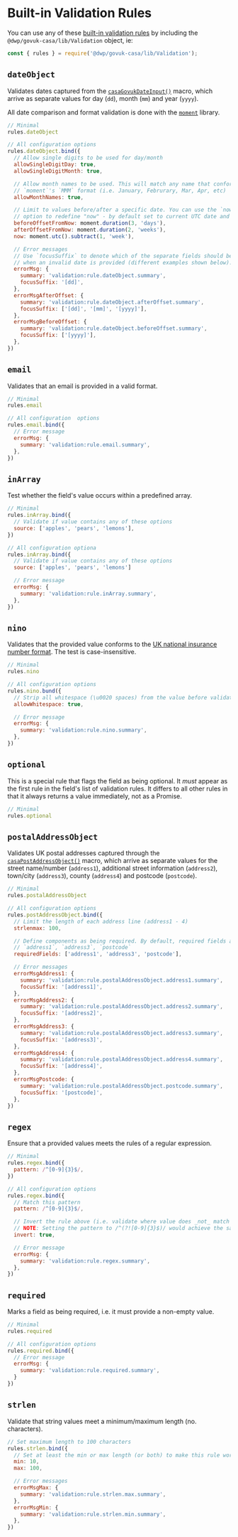 # Built-in Validation Rules

You can use any of these [built-in validation rules](../lib/validation-rules/) by including the `@dwp/govuk-casa/lib/Validation` object, ie:

```javascript
const { rules } = require('@dwp/govuk-casa/lib/Validation');
```

## `dateObject`

Validates dates captured from the [`casaGovukDateInput()`](../app/views/casa/components/date-input) macro, which arrive as separate values for day (`dd`), month (`mm`) and year (`yyyy`).

All date comparison and format validation is done with the [`moment`](https://momentjs.com/) library.

```javascript
// Minimal
rules.dateObject
```

```javascript
// All configuration options
rules.dateObject.bind({
  // Allow single digits to be used for day/month
  allowSingleDigitDay: true,
  allowSingleDigitMonth: true,

  // Allow month names to be used. This will match any name that conforms to
  // `moment`'s `MMM` format (i.e. January, Februrary, Mar, Apr, etc)
  allowMonthNames: true,

  // Limit to values before/after a specific date. You can use the `now`
  // option to redefine "now" - by default set to current UTC date and time.
  beforeOffsetFromNow: moment.duration(3, 'days'),
  afterOffsetFromNow: moment.duration(2, 'weeks'),
  now: moment.utc().subtract(1, 'week'),

  // Error messages
  // Use `focusSuffix` to denote which of the separate fields should be highlighted
  // when an invalid date is provided (different examples shown below).
  errorMsg: {
    summary: 'validation:rule.dateObject.summary',
    focusSuffix: '[dd]',
  },
  errorMsgAfterOffset: {
    summary: 'validation:rule.dateObject.afterOffset.summary',
    focusSuffix: ['[dd]', '[mm]', '[yyyy]'],
  },
  errorMsgBeforeOffset: {
    summary: 'validation:rule.dateObject.beforeOffset.summary',
    focusSuffix: ['[yyyy]'],
  },
})
```

## `email`

Validates that an email is provided in a valid format.

```javascript
// Minimal
rules.email
```

```javascript
// All configuration  options
rules.email.bind({
  // Error message
  errorMsg: {
    summary: 'validation:rule.email.summary',
  },
})
```

## `inArray`

Test whether the field's value occurs within a predefined array.

```javascript
// Minimal
rules.inArray.bind({
  // Validate if value contains any of these options
  source: ['apples', 'pears', 'lemons'],
})
```

```javascript
// All configuration optiona
rules.inArray.bind({
  // Validate if value contains any of these options
  source: ['apples', 'pears', 'lemons']

  // Error message
  errorMsg: {
    summary: 'validation:rule.inArray.summary',
  },
})
```

## `nino`

Validates that the provided value conforms to the [UK national insurance number format](https://en.wikipedia.org/wiki/National_Insurance_number#Format). The test is case-insensitive.

```javascript
// Minimal
rules.nino
```

```javascript
// All configuration options
rules.nino.bund({
  // Strip all whitespace (\u0020 spaces) from the value before validating it
  allowWhitespace: true,

  // Error message
  errorMsg: {
    summary: 'validation:rule.nino.summary',
  },
})
```

## `optional`

This is a special rule that flags the field as being optional. It _must_ appear as the first rule in the field's list of validation rules. It differs to all other rules in that it always returns a value immediately, not as a Promise.

```javascript
// Minimal
rules.optional
```

## `postalAddressObject`

Validates UK postal addresses captured through the [`casaPostAddressObject()`](../app/views/casa/components/postal-address-object) macro, which arrive as separate values for the street name/number (`address1`), additional street information (`address2`), town/city (`address3`), county (`address4`) and postcode (`postcode`).

```javascript
// Minimal
rules.postalAddressObject
```

```javascript
// All configuration options
rules.postAddressObject.bind({
  // Limit the length of each address line (address1 - 4)
  strlenmax: 100,

  // Define components as being required. By default, required fields are
  // `address1`, `address3`, `postcode`
  requiredFields: ['address1', 'address3', 'postcode'],

  // Error messages
  errorMsgAddress1: {
    summary: 'validation:rule.postalAddressObject.address1.summary',
    focusSuffix: '[address1]',
  },
  errorMsgAddress2: {
    summary: 'validation:rule.postalAddressObject.address2.summary',
    focusSuffix: '[address2]',
  },
  errorMsgAddress3: {
    summary: 'validation:rule.postalAddressObject.address3.summary',
    focusSuffix: '[address3]',
  },
  errorMsgAddress4: {
    summary: 'validation:rule.postalAddressObject.address4.summary',
    focusSuffix: '[address4]',
  },
  errorMsgPostcode: {
    summary: 'validation:rule.postalAddressObject.postcode.summary',
    focusSuffix: '[postcode]',
  },
})
```

## `regex`

Ensure that a provided values meets the rules of a regular expression.

```javascript
// Minimal
rules.regex.bind({
  pattern: /^[0-9]{3}$/,
})
```

```javascript
// All configuration options
rules.regex.bind({
  // Match this pattern
  pattern: /^[0-9]{3}$/,

  // Invert the rule above (i.e. validate where value does _not_ match the regex).
  // NOTE: Setting the pattern to /^(?![0-9]{3}$)/ would achieve the same result.
  invert: true,

  // Error message
  errorMsg: {
    summary: 'validation:rule.regex.summary',
  },
})
```

## `required`

Marks a field as being required, i.e. it must provide a non-empty value.

```javascript
// Minimal
rules.required
```

```javascript
// All configuration options
rules.required.bind({
  // Error message
  errorMsg: {
    summary: 'validation:rule.required.summary',
  }
})
```

## `strlen`

Validate that string values meet a minimum/maximum length (no. characters).

```javascript
// Set maximum length to 100 characters
rules.strlen.bind({
  // Set at least the min or max length (or both) to make this rule worthwhile
  min: 10,
  max: 100,

  // Error messages
  errorMsgMax: {
    summary: 'validation:rule.strlen.max.summary',
  },
  errorMsgMin: {
    summary: 'validation:rule.strlen.min.summary',
  },
})
```
